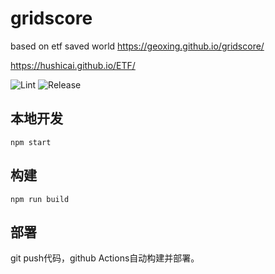 # gridscore

based on etf saved world
https://geoxing.github.io/gridscore/


https://hushicai.github.io/ETF/

![Lint](https://github.com/geoxing/gridscore/workflows/Lint/badge.svg)
![Release](https://github.com/geoxing/gridscore/workflows/Release/badge.svg)

## 本地开发

```
npm start
```

## 构建

```
npm run build
```

## 部署

git push代码，github Actions自动构建并部署。
